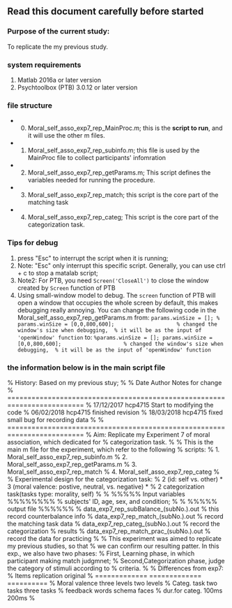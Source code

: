 ## Read this document carefully before started

### Purpose of the current study:
To replicate the my previous study.

### system requirements
1. Matlab 2016a or later version
2. Psychtoolbox (PTB) 3.0.12 or later version

### file structure
	
- 0. Moral_self_asso_exp7_rep_MainProc.m; this is the **script to run**, and it will use the other m files. 
- 1. Moral_self_asso_exp7_rep_subinfo.m; this file is used by the MainProc file to collect participants' infomration
- 2. Moral_self_asso_exp7_rep_getParams.m; This script defines the variables needed for running the procedure.
- 3. Moral_self_asso_exp7_rep_match; this script is the core part of the matching task
- 4. Moral_self_asso_exp7_rep_categ; This script is the core part of the categorization task.


### Tips for debug
1. press "Esc" to interrupt the script when it is running;
2. Note: "Esc" only interrupt this specific script. Generally, you can use ctrl + c to stop a matalab script;
3. Note2: For PTB, you need `Screen('CloseAll')` to close the window created by `Screen` function of PTB
4. Using small-window model to debug. The `screen` function of PTB will open a window that occupies the whole screen by default, this makes debugging really annoying. You can change the following code in the Moral_self_asso_exp7_rep_getParams.m
from:
`params.winSize = [];
% params.winSize = [0,0,800,600];                    % changed the window's size when debugging, 
                                                     % it will be as the input of 'openWindow' function`
to:
`%params.winSize = [];
 params.winSize = [0,0,800,600];                    % changed the window's size when debugging, 
                                                     % it will be as the input of 'openWindow' function`

### the information below is in the main script file
% History: Based on my previous stuy; 
% 
% Date         Author          Notes for change
% =========================================================================
% 17/12/2017   hcp4715         Start to modifying the code
% 06/02/2018   hcp4715         finished revision
% 18/03/2018   hcp4715         fixed small bug for recording data
%
% =========================================================================
% Aim: Replicate my Experiment 7 of moral association, which dedicated for
% categorization task.
%
% This is the main m file for the experiment, which refer to the following
% scripts:
% 1. Moral_self_asso_exp7_rep_subinfo.m
% 2. Moral_self_asso_exp7_rep_getParams.m
% 3. Moral_self_asso_exp7_rep_match
% 4. Moral_self_asso_exp7_rep_categ
%
% Experimental design for the categorization task: 
% 2 (id: self vs. other) * 3 (moral valence: postive, neutral, vs. negative) *
% 2 categorization task(tasks type: morality, self)
%
%  %%%%% Input variables %%%%%%%%
% subjects' ID, age, sex, and condition;
%
%  %%%%% output file %%%%%%
%  data_exp7_rep_subBalance_(subNo.).out  % this record counterbalance info
%  data_exp7_rep_match_(subNo.).out       % record the matching task data
%  data_exp7_rep_categ_(subNo.).out       % record the categorization
%                                           results
%  data_exp7_rep_match_prac_(subNo.).out   % record the data for practicing
%
% This experiment was aimed to replicate my previous studies, so that 
% we can confirm our resulting patter. In this exp., we also have two phases:
% First, Learning phase, in which participant making match judgmnet;
% Second,Categorization phase, judge the category of stimuli according to
% criteria.
% 
% Differences from exp7:
% Items          replication    original
% =============  =============  ==========
% Moral valence  three levels    two levels
% Categ. task    two tasks       three tasks
% feedback       words           schema faces
% dur.for categ.  100ms          200ms 
%